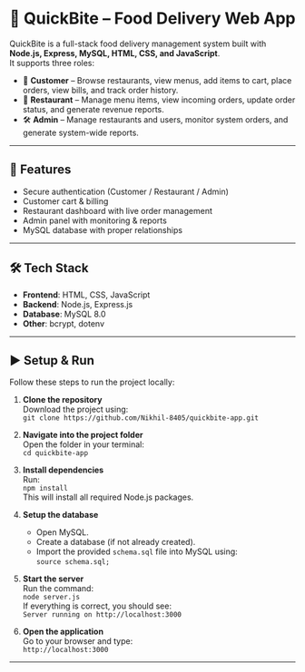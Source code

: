 # 🍴 QuickBite – Food Delivery Web App

QuickBite is a full-stack food delivery management system built with **Node.js, Express, MySQL, HTML, CSS, and JavaScript**.  
It supports three roles:

- 👤 **Customer** – Browse restaurants, view menus, add items to cart, place orders, view bills, and track order history.  
- 🍴 **Restaurant** – Manage menu items, view incoming orders, update order status, and generate revenue reports.  
- 🛠️ **Admin** – Manage restaurants and users, monitor system orders, and generate system-wide reports.  

---

## 🚀 Features
- Secure authentication (Customer / Restaurant / Admin)  
- Customer cart & billing 
- Restaurant dashboard with live order management  
- Admin panel with monitoring & reports  
- MySQL database with proper relationships  

---

## 🛠️ Tech Stack
- **Frontend**: HTML, CSS, JavaScript  
- **Backend**: Node.js, Express.js  
- **Database**: MySQL 8.0  
- **Other**: bcrypt, dotenv  

---

## ▶️ Setup & Run

Follow these steps to run the project locally:

1. **Clone the repository**  
   Download the project using:  
   `git clone https://github.com/Nikhil-8405/quickbite-app.git`

2. **Navigate into the project folder**  
   Open the folder in your terminal:  
   `cd quickbite-app`

3. **Install dependencies**  
   Run:  
   `npm install`  
   This will install all required Node.js packages.

4. **Setup the database**  
   - Open MySQL.  
   - Create a database (if not already created).  
   - Import the provided `schema.sql` file into MySQL using:  
     `source schema.sql;`

5. **Start the server**  
   Run the command:  
   `node server.js`  
   If everything is correct, you should see:  
   `Server running on http://localhost:3000`

6. **Open the application**  
   Go to your browser and type:  
   `http://localhost:3000`  

---

